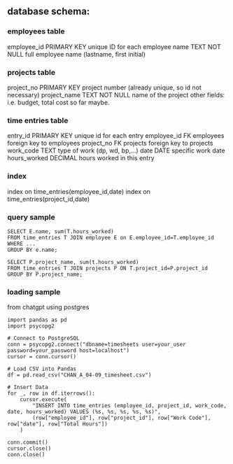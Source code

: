 ## database schema: ##

### employees table ###

employee_id      PRIMARY KEY       unique ID for each employee
name             TEXT NOT NULL     full employee name (lastname, first initial)

### projects table ###

project_no       PRIMARY KEY       project number (already unique, so id not necessary)
project_name     TEXT NOT NULL     name of the project
other fields: i.e. budget, total cost so far maybe.

### time entries table ###

entry_id        PRIMARY KEY       unique id for each entry
employee_id     FK employees      foreign key to employees
project_no      FK projects       foreign key to projects
work_code       TEXT              type of work (dp, wd, bp,...)
date            DATE              specific work date
hours_worked    DECIMAL           hours worked in this entry

### index ###
index on time_entries(employee_id,date)
index on time_entries(project_id,date)

### query sample ###

```
SELECT E.name, sum(T.hours_worked)
FROM time_entries T JOIN employee E on E.employee_id=T.employee_id
WHERE ...
GROUP BY e.name;

SELECT P.project_name, sum(t.hours_worked)
FROM time_entries T JOIN projects P ON T.project_id=P.project_id
GROUP BY P.project_name;
```


### loading sample ###
from chatgpt using postgres
```
import pandas as pd
import psycopg2

# Connect to PostgreSQL
conn = psycopg2.connect("dbname=timesheets user=your_user password=your_password host=localhost")
cursor = conn.cursor()

# Load CSV into Pandas
df = pd.read_csv("CHAN_A_04-09_timesheet.csv")

# Insert Data
for _, row in df.iterrows():
    cursor.execute(
        "INSERT INTO time_entries (employee_id, project_id, work_code, date, hours_worked) VALUES (%s, %s, %s, %s, %s)",
        (row["employee_id"], row["project_id"], row["Work Code"], row["date"], row["Total Hours"])
    )

conn.commit()
cursor.close()
conn.close()
```
